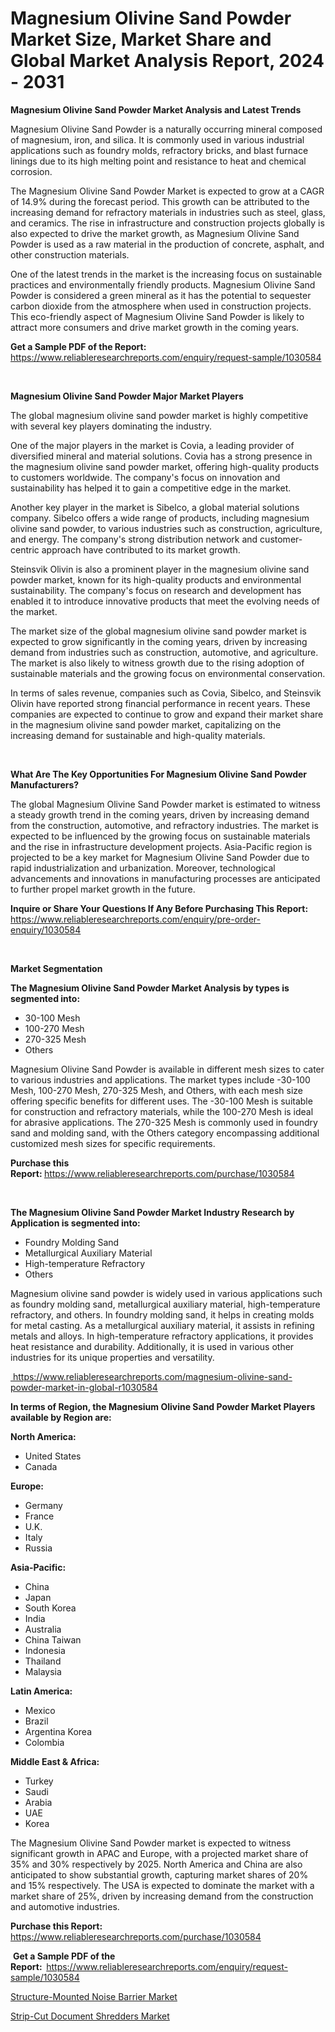 <p><h1>Magnesium Olivine Sand Powder Market Size, Market Share and Global Market Analysis Report, 2024 - 2031</h1></p><p><strong>Magnesium Olivine Sand Powder Market Analysis and Latest Trends</strong></p>
<p><p>Magnesium Olivine Sand Powder is a naturally occurring mineral composed of magnesium, iron, and silica. It is commonly used in various industrial applications such as foundry molds, refractory bricks, and blast furnace linings due to its high melting point and resistance to heat and chemical corrosion.</p><p>The Magnesium Olivine Sand Powder Market is expected to grow at a CAGR of 14.9% during the forecast period. This growth can be attributed to the increasing demand for refractory materials in industries such as steel, glass, and ceramics. The rise in infrastructure and construction projects globally is also expected to drive the market growth, as Magnesium Olivine Sand Powder is used as a raw material in the production of concrete, asphalt, and other construction materials.</p><p>One of the latest trends in the market is the increasing focus on sustainable practices and environmentally friendly products. Magnesium Olivine Sand Powder is considered a green mineral as it has the potential to sequester carbon dioxide from the atmosphere when used in construction projects. This eco-friendly aspect of Magnesium Olivine Sand Powder is likely to attract more consumers and drive market growth in the coming years.</p></p>
<p><strong>Get a Sample PDF of the Report:&nbsp;</strong> <a href="https://www.reliableresearchreports.com/enquiry/request-sample/1030584">https://www.reliableresearchreports.com/enquiry/request-sample/1030584</a></p>
<p>&nbsp;</p>
<p><strong>Magnesium Olivine Sand Powder Major Market Players</strong></p>
<p><p>The global magnesium olivine sand powder market is highly competitive with several key players dominating the industry. </p><p>One of the major players in the market is Covia, a leading provider of diversified mineral and material solutions. Covia has a strong presence in the magnesium olivine sand powder market, offering high-quality products to customers worldwide. The company's focus on innovation and sustainability has helped it to gain a competitive edge in the market.</p><p>Another key player in the market is Sibelco, a global material solutions company. Sibelco offers a wide range of products, including magnesium olivine sand powder, to various industries such as construction, agriculture, and energy. The company's strong distribution network and customer-centric approach have contributed to its market growth.</p><p>Steinsvik Olivin is also a prominent player in the magnesium olivine sand powder market, known for its high-quality products and environmental sustainability. The company's focus on research and development has enabled it to introduce innovative products that meet the evolving needs of the market.</p><p>The market size of the global magnesium olivine sand powder market is expected to grow significantly in the coming years, driven by increasing demand from industries such as construction, automotive, and agriculture. The market is also likely to witness growth due to the rising adoption of sustainable materials and the growing focus on environmental conservation.</p><p>In terms of sales revenue, companies such as Covia, Sibelco, and Steinsvik Olivin have reported strong financial performance in recent years. These companies are expected to continue to grow and expand their market share in the magnesium olivine sand powder market, capitalizing on the increasing demand for sustainable and high-quality materials.</p></p>
<p>&nbsp;</p>
<p><strong>What Are The Key Opportunities For Magnesium Olivine Sand Powder Manufacturers?</strong></p>
<p><p>The global Magnesium Olivine Sand Powder market is estimated to witness a steady growth trend in the coming years, driven by increasing demand from the construction, automotive, and refractory industries. The market is expected to be influenced by the growing focus on sustainable materials and the rise in infrastructure development projects. Asia-Pacific region is projected to be a key market for Magnesium Olivine Sand Powder due to rapid industrialization and urbanization. Moreover, technological advancements and innovations in manufacturing processes are anticipated to further propel market growth in the future.</p></p>
<p><strong>Inquire or Share Your Questions If Any Before Purchasing This Report:</strong> <a href="https://www.reliableresearchreports.com/enquiry/pre-order-enquiry/1030584">https://www.reliableresearchreports.com/enquiry/pre-order-enquiry/1030584</a></p>
<p>&nbsp;</p>
<p><strong>Market Segmentation</strong></p>
<p><strong>The Magnesium Olivine Sand Powder Market Analysis by types is segmented into:</strong></p>
<p><ul><li>30-100 Mesh</li><li>100-270 Mesh</li><li>270-325 Mesh</li><li>Others</li></ul></p>
<p><p>Magnesium Olivine Sand Powder is available in different mesh sizes to cater to various industries and applications. The market types include -30-100 Mesh, 100-270 Mesh, 270-325 Mesh, and Others, with each mesh size offering specific benefits for different uses. The -30-100 Mesh is suitable for construction and refractory materials, while the 100-270 Mesh is ideal for abrasive applications. The 270-325 Mesh is commonly used in foundry sand and molding sand, with the Others category encompassing additional customized mesh sizes for specific requirements.</p></p>
<p><strong>Purchase this Report:&nbsp;</strong><a href="https://www.reliableresearchreports.com/purchase/1030584">https://www.reliableresearchreports.com/purchase/1030584</a></p>
<p>&nbsp;</p>
<p><strong>The Magnesium Olivine Sand Powder Market Industry Research by Application is segmented into:</strong></p>
<p><ul><li>Foundry Molding Sand</li><li>Metallurgical Auxiliary Material</li><li>High-temperature Refractory</li><li>Others</li></ul></p>
<p><p>Magnesium olivine sand powder is widely used in various applications such as foundry molding sand, metallurgical auxiliary material, high-temperature refractory, and others. In foundry molding sand, it helps in creating molds for metal casting. As a metallurgical auxiliary material, it assists in refining metals and alloys. In high-temperature refractory applications, it provides heat resistance and durability. Additionally, it is used in various other industries for its unique properties and versatility.</p></p>
<p><a href="https://www.reliableresearchreports.com/magnesium-olivine-sand-powder-market-in-global-r1030584">&nbsp;https://www.reliableresearchreports.com/magnesium-olivine-sand-powder-market-in-global-r1030584</a></p>
<p><strong>In terms of Region, the Magnesium Olivine Sand Powder Market Players available by Region are:</strong></p>
<p>
    <p> <strong> North America: </strong>
        <ul>
            <li>United States</li>
            <li>Canada</li>
        </ul>
        </p> 
    <p> <strong> Europe: </strong>
        <ul>
            <li>Germany</li>
            <li>France</li>
            <li>U.K.</li>
            <li>Italy</li>
            <li>Russia</li>
        </ul>
        </p> 
    <p> <strong> Asia-Pacific: </strong>
        <ul>
            <li>China</li>
            <li>Japan</li>
            <li>South Korea</li>
            <li>India</li>
            <li>Australia</li>
            <li>China Taiwan</li>
            <li>Indonesia</li>
            <li>Thailand</li>
            <li>Malaysia</li>
        </ul>
        </p> 
    <p> <strong> Latin America: </strong>
        <ul>
            <li>Mexico</li>
            <li>Brazil</li>
            <li>Argentina Korea</li>
            <li>Colombia</li>
        </ul>
        </p> 
    <p> <strong> Middle East & Africa: </strong>
        <ul>
            <li>Turkey</li>
            <li>Saudi</li>
            <li>Arabia</li>
            <li>UAE</li>
            <li>Korea</li>
        </ul>
    </p>
    </p>
<p><p>The Magnesium Olivine Sand Powder market is expected to witness significant growth in APAC and Europe, with a projected market share of 35% and 30% respectively by 2025. North America and China are also anticipated to show substantial growth, capturing market shares of 20% and 15% respectively. The USA is expected to dominate the market with a market share of 25%, driven by increasing demand from the construction and automotive industries.</p></p>
<p><strong>Purchase this Report: </strong><a href="https://www.reliableresearchreports.com/purchase/1030584">https://www.reliableresearchreports.com/purchase/1030584</a></p>
<p>&nbsp;<strong>Get a Sample PDF of the Report:&nbsp;&nbsp;</strong><a href="https://www.reliableresearchreports.com/enquiry/request-sample/1030584">https://www.reliableresearchreports.com/enquiry/request-sample/1030584</a></p>
<p><strong></strong></p>
<p><p><a href="https://github.com/RichRobinson5/Market-Research-Report-List-6/blob/main/structure-mounted-noise-barrier-market.md">Structure-Mounted Noise Barrier Market</a></p><p><a href="https://github.com/mandarincruisesvn/Market-Research-Report-List-1/blob/main/strip-cut-document-shredders-market.md">Strip-Cut Document Shredders Market</a></p></p>